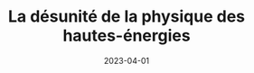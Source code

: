 ---
title: "La désunité de la physique des hautes-énergies"
collection: talks
type: talk
date: 2023-04-01
venue: 'XIVe Congrès de la Société française d&apos;histoire des sciences et des techniques: symposium ``La physique de l&apos;après Seconde guerre mondiale, entre ruptures et continuités&apos;&apos;, Bordeaux, France'
authors: <b>Gautheron L.</b>
citation: ' Lucas Gautheron, &quot;La désunité de la physique des hautes-énergies.&quot; XIVe Congrès de la Société française d&amp;apos;histoire des sciences et des techniques: symposium ``La physique de l&amp;apos;après Seconde guerre mondiale, entre ruptures et continuités&amp;apos;&amp;apos;, Bordeaux, France, 2023.'
---